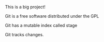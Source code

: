 

This is a big project!

Git is a free software distributed under the GPL

Git has a mutable index called stage

Git tracks changes.